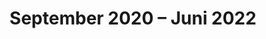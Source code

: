 ---
title: "September 2020 – Juni 2022"
description: "Höherer IT-Abschluss – Webanwendungsentwicklung"
summary: "Webentwicklung, Datenbanken und Frameworks. Sicherer Umgang mit HTML, CSS, JavaScript, PHP und MySQL."
---
